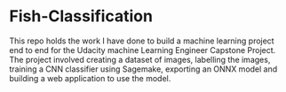 # Fish-Classification
This repo holds the work I have done to build a machine learning project end to end for the Udacity machine Learning Engineer Capstone Project. The project involved creating a dataset of images, labelling the images, training a CNN classifier using Sagemake, exporting an ONNX model and building a web application to use the model.

